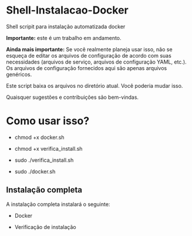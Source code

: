 # Shell-Instalacao-Docker
Shell scripit para instalação automatizada docker

**Importante:** este é um trabalho em andamento.

**Ainda mais importante:** Se você realmente planeja usar isso, não se esqueça de editar os arquivos de configuração de acordo com suas necessidades (arquivos de serviço, arquivos de configuração YAML, etc.). Os arquivos de configuração fornecidos aqui são apenas arquivos genéricos.

Este script baixa os arquivos no diretório atual. Você poderia mudar isso.

Quaisquer sugestões e contribuições são bem-vindas.

# Como usar isso?

* chmod +x docker.sh

* chmod +x verifica_install.sh

* sudo ./verifica_install.sh

* sudo ./docker.sh

## Instalação completa

A instalação completa instalará o seguinte:

* Docker

* Verificação de instalação


